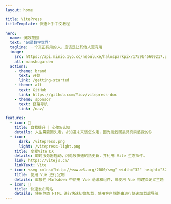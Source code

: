 ```yaml
---
layout: home

title: VitePress
titleTemplate: 快速上手中文教程

hero:
  name: 漫数花园
  text: "记录数字世界"
  tagline: 一个真正有用的人，应该是让其他人更有用
  image:
    src: https://api.minio.1yo.cc/nebuluxe/halosparkpix/1759645609217.png
    alt: manshugarden
  actions:
    - theme: brand
      text: 开始
      link: /getting-started
    - theme: alt
      text: GitHub
      link: https://github.com/Yiov/vitepress-doc
    - theme: sponsor
      text: 搭建导航
      link: /nav/

features:
  - icon: 🎃
    title: 自我提升 | 心智&认知
    details: 人生需要回头看，才知道未来该怎么走，因为能找回最具真实感受的你
  - icon: 
      dark: /vitepress.png
      light: /vitepress-light.png
    title: 享受Vite DX
    details: 即时服务器启动，闪电般快速的热更新，并利用 Vite 生态插件。
    link: https://vitejs.cn/
    linkText: Vite
  - icon: <svg xmlns="http://www.w3.org/2000/svg" width="32" height="32"><path fill="#41b883" d="M24.4 3.925H30l-14 24.15L2 3.925h10.71l3.29 5.6 3.22-5.6Z"/><path fill="#41b883" d="m2 3.925 14 24.15 14-24.15h-5.6L16 18.415 7.53 3.925Z"/><path fill="#35495e" d="M7.53 3.925 16 18.485l8.4-14.56h-5.18L16 9.525l-3.29-5.6Z"/></svg>
    title: 使用 Vue 进行定制
    details: 直接在 Markdown 中使用 Vue 语法和组件，或使用 Vue 构建自定义主题
  - icon: 🚀
    title: 快速发布网站
    details: 使用静态 HTML 进行快速初始加载，使用客户端路由进行快速加载后导航
---
```


<HomeUnderline />

<confetti />

<busuanzi />

